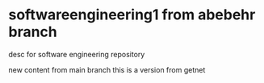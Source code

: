 # softwareengineering1 from abebehr branch
desc for software engineering repository 

new content from main branch
this is a version from getnet